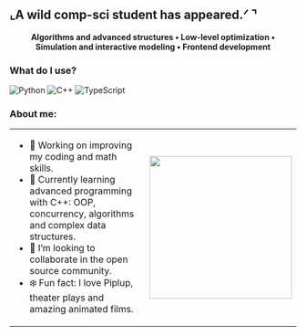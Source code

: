 ## ⌞A wild comp-sci student has appeared.ᐟ ⌝
<p align="center"><strong>Algorithms and advanced structures • Low-level optimization • Simulation and interactive modeling • Frontend development</strong></p>

### What do I use?

![Python](https://img.shields.io/badge/Python-1D3557?style=plastic&logo=python&logoColor=40E0D0)
![C++](https://img.shields.io/badge/C++-0077FF?style=plastic&logo=c%2b%2b&logoColor=ffffff)
![TypeScript](https://img.shields.io/badge/TypeScript-000000?style=plastic&logo=typescript&logoColor=A8DADC)

### About me:
<table>
  <tr>
    <td width="70%">
      
- 🔭 Working on improving my coding and math skills.  
- 🌊 Currently learning advanced programming with C++: OOP, concurrency, algorithms and complex data structures.  
- 🫧 I’m looking to collaborate in the open source community.  
- ❄️ Fun fact: I love Piplup, theater plays and amazing animated films.  

</td>
    <td align="center">
      <img src="https://i.gifer.com/IYDl.gif" width="250"/>
    </td>
  </tr>
</table>
